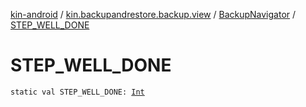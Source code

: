 [kin-android](../../index.md) / [kin.backupandrestore.backup.view](../index.md) / [BackupNavigator](index.md) / [STEP_WELL_DONE](./-s-t-e-p_-w-e-l-l_-d-o-n-e.md)

# STEP_WELL_DONE

`static val STEP_WELL_DONE: `[`Int`](https://kotlinlang.org/api/latest/jvm/stdlib/kotlin/-int/index.html)